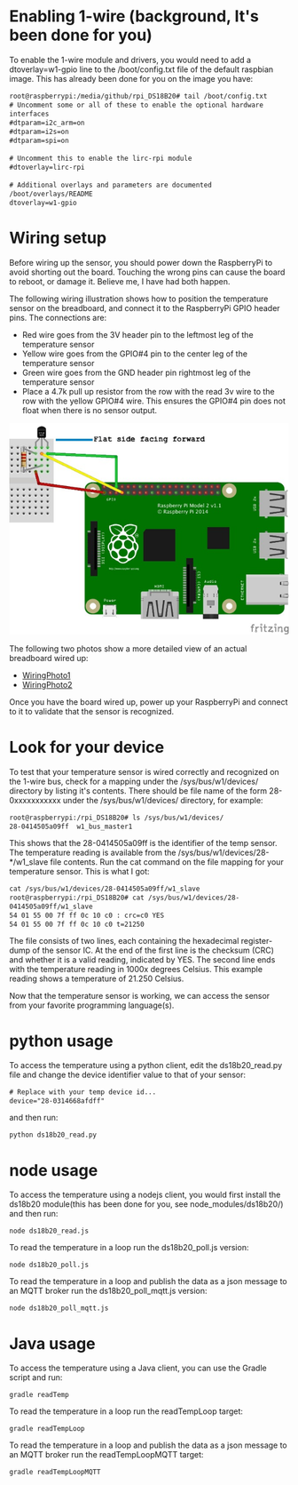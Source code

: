 # Enabling 1-wire (background, It's been done for you)
To enable the 1-wire module and drivers, you would need to add a dtoverlay=w1-gpio line to the /boot/config.txt file of the default raspbian image. This has already been done for you on the image you have:

	root@raspberrypi:/media/github/rpi_DS18B20# tail /boot/config.txt 
	# Uncomment some or all of these to enable the optional hardware interfaces
	#dtparam=i2c_arm=on
	#dtparam=i2s=on
	#dtparam=spi=on
	
	# Uncomment this to enable the lirc-rpi module
	#dtoverlay=lirc-rpi
	
	# Additional overlays and parameters are documented /boot/overlays/README
	dtoverlay=w1-gpio

# Wiring setup

Before wiring up the sensor, you should power down the RaspberryPi to avoid shorting out the board. Touching the wrong pins can cause the board to reboot, or damage it. Believe me, I have had both happen.

The following wiring illustration shows how to position the temperature sensor on the breadboard, and connect it to the RaspberryPi GPIO header pins. The connections are:

* Red wire goes from the 3V header pin to the leftmost leg of the temperature sensor
* Yellow wire goes from the GPIO#4 pin to the center leg of the temperature sensor
* Green wire goes from the GND header pin rightmost leg of the temperature sensor
* Place a 4.7k pull up resistor from the row with the read 3v wire to the row with the yellow GPIO#4 wire. This ensures the GPIO#4 pin does not float when there is no sensor output.

![WiringDiagram](./images/DS18B20_bb.jpg)

The following two photos show a more detailed view of an actual breadboard wired up:

* [WiringPhoto1](./images/tempWiring1.jpg)
* [WiringPhoto2](./images/tempWiring2.jpg)

Once you have the board wired up, power up your RaspberryPi and connect to it to validate that the sensor is recognized.

<!--
https://www.dropbox.com/s/vh05s40x4kfz4hq/2015-05-11%2018.10.49.jpg?dl=0
https://www.dropbox.com/s/dgakxjkv7nc62bk/2015-05-11%2018.11.00.jpg?dl=0
-->

# Look for your device
To test that your temperature sensor is wired correctly and recognized on the 1-wire bus, check for a mapping under the /sys/bus/w1/devices/ directory by listing it's contents. There should be file name of the form 28-0xxxxxxxxxxx under the /sys/bus/w1/devices/ directory, for example:

	root@raspberrypi:/rpi_DS18B20# ls /sys/bus/w1/devices/
	28-0414505a09ff  w1_bus_master1

This shows that the 28-0414505a09ff is the identifier of the temp sensor.
The temperature reading is available from the /sys/bus/w1/devices/28-*/w1_slave file contents. Run the cat command on the file mapping for your temperature sensor. This is what I got:

	cat /sys/bus/w1/devices/28-0414505a09ff/w1_slave
	root@raspberrypi:/rpi_DS18B20# cat /sys/bus/w1/devices/28-0414505a09ff/w1_slave 
	54 01 55 00 7f ff 0c 10 c0 : crc=c0 YES
	54 01 55 00 7f ff 0c 10 c0 t=21250

The file consists of two lines, each containing the hexadecimal register-dump of the sensor IC. At the end of the first line is the checksum (CRC) and whether it is a valid reading, indicated by YES. The second line ends with the temperature reading in 1000x degrees Celsius. This example reading shows a temperature of 21.250 Celsius.

Now that the temperature sensor is working, we can access the sensor from your favorite programming language(s).

# python usage
To access the temperature using a python client, edit the ds18b20_read.py file and change the device identifier value to that of your sensor:
<!--TODO, add code to pull the sensor id from the filesystem -->

	# Replace with your temp device id...
	device="28-0314668afdff"

and then run:

	python ds18b20_read.py

# node usage
To access the temperature using a nodejs client, you would first install the ds18b20 module(this has been done for you, see node_modules/ds18b20/) and then run:

	node ds18b20_read.js

To read the temperature in a loop run the ds18b20_poll.js version:

	node ds18b20_poll.js

To read the temperature in a loop and publish the data as a json message to an MQTT broker run the ds18b20_poll_mqtt.js version:

	node ds18b20_poll_mqtt.js

# Java usage
To access the temperature using a Java client, you can use the Gradle script and run:

	gradle readTemp
	
To read the temperature in a loop run the readTempLoop target:

	gradle readTempLoop

To read the temperature in a loop and publish the data as a json message to an MQTT broker run the readTempLoopMQTT target:

	gradle readTempLoopMQTT
	

